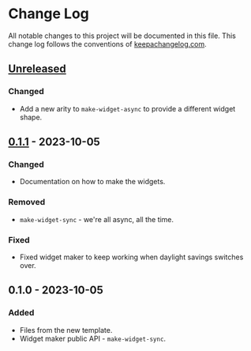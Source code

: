 # Change Log
All notable changes to this project will be documented in this file. This change log follows the conventions of [keepachangelog.com](http://keepachangelog.com/).

## [Unreleased]
### Changed
- Add a new arity to `make-widget-async` to provide a different widget shape.

## [0.1.1] - 2023-10-05
### Changed
- Documentation on how to make the widgets.

### Removed
- `make-widget-sync` - we're all async, all the time.

### Fixed
- Fixed widget maker to keep working when daylight savings switches over.

## 0.1.0 - 2023-10-05
### Added
- Files from the new template.
- Widget maker public API - `make-widget-sync`.

[Unreleased]: https://github.com/genetic/genetic/compare/0.1.1...HEAD
[0.1.1]: https://github.com/genetic/genetic/compare/0.1.0...0.1.1
